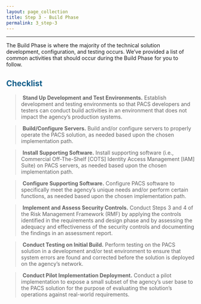 ```yaml
---
layout: page_collection
title: Step 3 - Build Phase
permalink: 3_step-3
---
```

<script>
$(function() {
  $( "#accordion" ).accordion({
    heightStyle: "content",
    collapsible: "true",
    active: "false"
  });
});
</script>

<script src="https://use.fontawesome.com/e20c671b68.js"></script>
-----------------------------------------------------------

The Build Phase is where the majority of the technical solution development, configuration, and testing occurs. We’ve provided a list of common activities that should occur during the Build Phase for you to follow. 

## <span style="color: #0C5C89">**Checklist**</span>

> <i class="fa fa-check-square-o"></i> &nbsp;**Stand Up Development and Test Environments.** Establish development and testing environments so that PACS developers and testers can conduct build activities in an environment that does not impact the agency’s production systems.

> <i class="fa fa-check-square-o"></i> &nbsp;**Build/Configure Servers.** Build and/or configure servers to properly operate the PACS solution, as needed based upon the chosen implementation path.

> <i class="fa fa-check-square-o"></i> &nbsp;**Install Supporting Software.** Install supporting software (i.e., Commercial Off-The-Shelf [COTS] Identity Access Management [IAM] Suite) on PACS servers, as needed based upon the chosen implementation path.

> <i class="fa fa-check-square-o"></i> &nbsp;**Configure Supporting Software.** Configure PACS software to specifically meet the agency’s unique needs and/or perform certain functions, as needed based upon the chosen implementation path.

> <i class="fa fa-check-square-o"></i> &nbsp;**Implement and Assess Security Controls.** Conduct Steps 3 and 4 of the Risk Management Framework (RMF) by applying the controls identified in the requirements and design phase and by assessing the adequacy and effectiveness of the security controls and documenting the findings in an assessment report.

> <i class="fa fa-check-square-o"></i> &nbsp;**Conduct Testing on Initial Build.** Perform testing on the PACS solution in a development and/or test environment to ensure that system errors are found and corrected before the solution is deployed on the agency’s network.

> <i class="fa fa-check-square-o"></i> &nbsp;**Conduct Pilot Implementation Deployment.** Conduct a pilot implementation to expose a small subset of the agency’s user base to the PACS solution for the purpose of evaluating the solution’s operations against real-world requirements.












